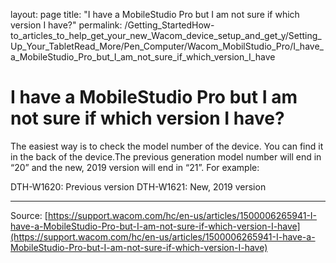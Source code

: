 layout: page
title: "I have a MobileStudio Pro but I am not sure if which version I have?"
permalink: /Getting_StartedHow-to_articles_to_help_get_your_new_Wacom_device_setup_and_get_y/Setting_Up_Your_TabletRead_More/Pen_Computer/Wacom_MobilStudio_Pro/I_have_a_MobileStudio_Pro_but_I_am_not_sure_if_which_version_I_have

# I have a MobileStudio Pro but I am not sure if which version I have?

The easiest way is to check the model number of the device. You can find it in the back of the device.The previous generation model number will end in “20” and the new, 2019 version will end in “21”. For example:

DTH-W1620: Previous version
DTH-W1621: New, 2019 version

---
Source: [https://support.wacom.com/hc/en-us/articles/1500006265941-I-have-a-MobileStudio-Pro-but-I-am-not-sure-if-which-version-I-have](https://support.wacom.com/hc/en-us/articles/1500006265941-I-have-a-MobileStudio-Pro-but-I-am-not-sure-if-which-version-I-have)
